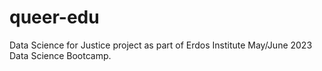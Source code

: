 # queer-edu
Data Science for Justice project as part of Erdos Institute May/June 2023 Data Science Bootcamp.

